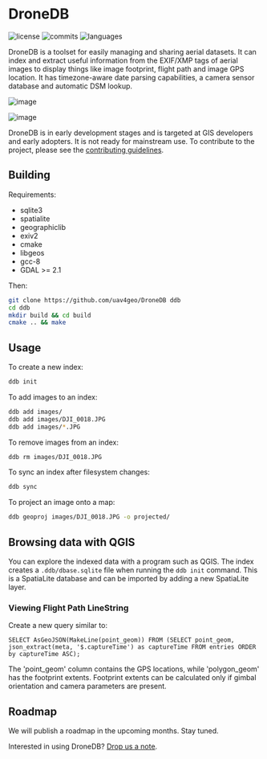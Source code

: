 # DroneDB

![license](https://img.shields.io/github/license/uav4geo/DroneDB) ![commits](https://img.shields.io/github/commit-activity/m/uav4geo/DroneDB) ![languages](https://img.shields.io/github/languages/top/uav4geo/DroneDB)

DroneDB is a toolset for easily managing and sharing aerial datasets. It can index and extract useful information from the EXIF/XMP tags of aerial images to display things like image footprint, flight path and image GPS location. It has timezone-aware date parsing capabilities, a camera sensor database and automatic DSM lookup.

![image](https://user-images.githubusercontent.com/1951843/66138811-3dd5f800-e5cd-11e9-816d-a0efa39ccca5.png)

![image](https://user-images.githubusercontent.com/1951843/68077866-001de800-fda2-11e9-895f-b5840d9d047d.png)

DroneDB is in early development stages and is targeted at GIS developers and early adopters. It is not ready for mainstream use. To contribute to the project, please see the [contributing guidelines](CONTRIBUTING.md).

## Building

Requirements:
 * sqlite3
 * spatialite
 * geographiclib
 * exiv2
 * cmake
 * libgeos
 * gcc-8
 * GDAL >= 2.1
 
Then:

```bash
git clone https://github.com/uav4geo/DroneDB ddb
cd ddb
mkdir build && cd build
cmake .. && make
```

## Usage

To create a new index:

```bash
ddb init
```

To add images to an index:

```bash
ddb add images/
ddb add images/DJI_0018.JPG
ddb add images/*.JPG
```

To remove images from an index:

```bash
ddb rm images/DJI_0018.JPG
```

To sync an index after filesystem changes:

```bash
ddb sync
```

To project an image onto a map:

```bash
ddb geoproj images/DJI_0018.JPG -o projected/
```

## Browsing data with QGIS

You can explore the indexed data with a program such as QGIS. The index creates a `.ddb/dbase.sqlite` file when running the `ddb init` command. This is a SpatiaLite database and can be imported by adding a new SpatiaLite layer.

### Viewing Flight Path LineString

Create a new query similar to:

```
SELECT AsGeoJSON(MakeLine(point_geom)) FROM (SELECT point_geom, json_extract(meta, '$.captureTime') as captureTime FROM entries ORDER by captureTime ASC);
```

The 'point_geom' column contains the GPS locations, while 'polygon_geom' has the footprint extents. Footprint extents can be calculated only if gimbal orientation and camera parameters are present.

## Roadmap

We will publish a roadmap in the upcoming months. Stay tuned.

Interested in using DroneDB? [Drop us a note](https://uav4geo.com).
